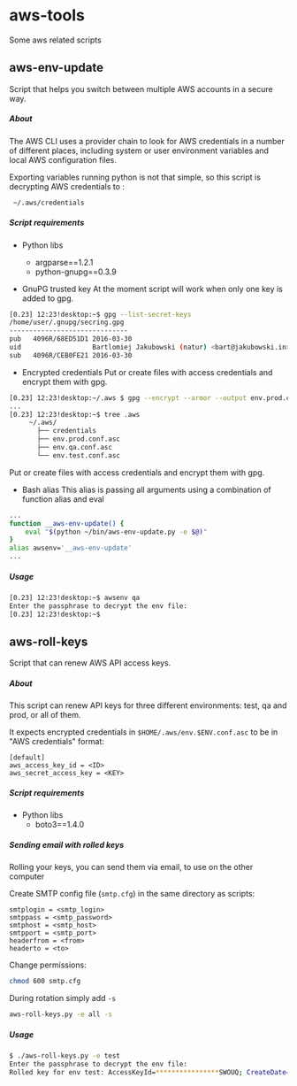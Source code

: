 aws-tools
=========
Some aws related scripts

aws-env-update
--------------
Script that helps you switch between multiple AWS accounts in a secure way.

##### About
The AWS CLI uses a provider chain to look for AWS credentials in a number of different places, including system or user environment variables and local AWS configuration files.

Exporting variables running python is not that simple, so this script is decrypting AWS credentials to :
```bash
 ~/.aws/credentials
 ```

##### Script requirements
* Python libs
  - argparse==1.2.1
  - python-gnupg==0.3.9



* GnuPG trusted key
At the moment script will work when only one key is added to gpg.
```bash
[0.23] 12:23!desktop:~$ gpg --list-secret-keys
/home/user/.gnupg/secring.gpg
------------------------------
pub   4096R/68ED51D1 2016-03-30
uid                  Bartlomiej Jakubowski (natur) <bart@jakubowski.in>
sub   4096R/CEB0FE21 2016-03-30
```
* Encrypted credentials
Put or create files with access credentials and encrypt them with gpg.
```bash
[0.23] 12:23!desktop:~/.aws $ gpg --encrypt --armor --output env.prod.conf.asc -r 'bart@jakubowski.in' env.prod.conf
...
[0.23] 12:23!desktop:~$ tree .aws
     ~/.aws/
       ├── credentials
       ├── env.prod.conf.asc
       ├── env.qa.conf.asc
       └── env.test.conf.asc
```
Put or create files with access credentials and encrypt them with gpg.

* Bash alias
This alias is passing all arguments using a combination of function alias and eval
```bash
...
function __aws-env-update() {
    eval "$(python ~/bin/aws-env-update.py -e $@)"
}
alias awsenv='__aws-env-update'
...
```
##### Usage

```bash
[0.23] 12:23!desktop:~$ awsenv qa
Enter the passphrase to decrypt the env file:
[0.23] 12:23!desktop:~$
```

aws-roll-keys
-------------
Script that can renew AWS API access keys.

##### About

This script can renew API keys for three different environments: test,
qa and prod, or all of them.

It expects encrypted credentials in `$HOME/.aws/env.$ENV.conf.asc` to be
in "AWS credentials" format:
```
[default]
aws_access_key_id = <ID>
aws_secret_access_key = <KEY>
```
##### Script requirements
* Python libs
  - boto3==1.4.0

##### Sending email with rolled keys

Rolling your keys, you can send them via email, to use on the other computer

Create SMTP config file (`smtp.cfg`) in the same directory as scripts:

```
smtplogin = <smtp_login>
smtppass = <smtp_password>
smtphost = <smtp_host>
smtpport = <smtp_port>
headerfrom = <from>
headerto = <to>
```

Change permissions:

```bash
chmod 600 smtp.cfg
```

During rotation simply add `-s`
```bash
aws-roll-keys.py -e all -s
```

##### Usage

```bash
$ ./aws-roll-keys.py -e test
Enter the passphrase to decrypt the env file:
Rolled key for env test: AccessKeyId=****************SWOUQ; CreateDate=2016-09-12 07:42:59.135000+00:00
